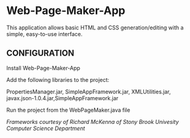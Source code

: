# Web-Page-Maker-App

This application allows basic HTML and CSS generation/editing with a simple, easy-to-use interface.

CONFIGURATION
-------------
Install Web-Page-Maker-App

Add the following libraries to the project:

PropertiesManager.jar,
SimpleAppFramework.jar,
XMLUtilities.jar,
javax.json-1.0.4.jar,SimpleAppFramework.jar

Run the project from the WebPageMaker.java file

*Frameworks courtesy of Richard McKenna of Stony Brook Univesity Computer Science Department*
